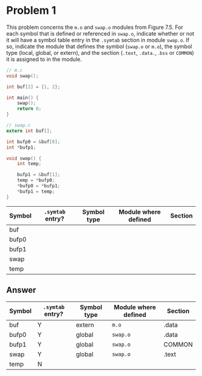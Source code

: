 # Problem 1

This problem concerns the `m.o` and `swap.o` modules from Figure 7.5. For each
symbol that is defined or referenced in `swap.o`, indicate whether or not it will
have a symbol table entry in the `.symtab` section in module `swap.o`. If so, indicate
the module that defines the symbol (`swap.o` or `m.o`), the symbol type (local, global,
or extern), and the section (`.text`, `.data.`, .`bss` or `COMMON`) it is assigned to
in the module.

```C
// m.c
void swap();

int buf[2] = {1, 2};

int main() {
    swap();
    return 0;
}
```

```C
// swap.c
extern int buf[];

int bufp0 = &buf[0];
int *bufp1;

void swap() {
    int temp;

    bufp1 = &buf[1];
    temp = *bufp0;
    *bufp0 = *bufp1;
    *bufp1 = temp;
}
```

| Symbol | `.symtab` entry? | Symbol type | Module where defined | Section |
| ------ | ---------------- | ----------- | -------------------- | ------- |
| buf    |                  |             |                      |         |
| bufp0  |                  |             |                      |         |
| bufp1  |                  |             |                      |         |
| swap   |                  |             |                      |         |
| temp   |                  |             |                      |         |

## Answer

| Symbol | `.symtab` entry? | Symbol type | Module where defined | Section |
| ------ | ---------------- | ----------- | -------------------- | ------- |
| buf    | Y                | extern      | `m.o`                | .data   |
| bufp0  | Y                | global      | `swap.o`             | .data   |
| bufp1  | Y                | global      | `swap.o`             | COMMON  |
| swap   | Y                | global      | `swap.o`             | .text   |
| temp   | N                |             |                      |         |
